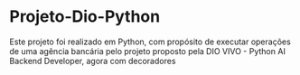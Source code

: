# Projeto-Dio-Python
Este projeto foi realizado em Python, com propósito de executar operações de uma agência bancária pelo projeto proposto pela DIO VIVO - Python AI Backend Developer, agora com decoradores
